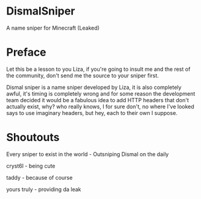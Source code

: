 # DismalSniper
A name sniper for Minecraft (Leaked)


# Preface
<p>
Let this be a lesson to you Liza, if you're going to insult me and the rest of the community, don't send me the source to your sniper first.

Dismal sniper is a name sniper developed by Liza, it is also completely awful, it's timing is completely wrong and for some reason the development team decided it would be a fabulous idea to add HTTP headers that don't actually exist, why? who really knows, I for sure don't, no where I've looked says to use imaginary headers, but hey, each to their own I suppose.
</p>

# Shoutouts
Every sniper to exist in the world - Outsniping Dismal on the daily

cryst6l - being cute

taddy - because of course

yours truly - providing da leak
